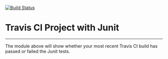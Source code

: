 [![Build Status](https://travis-ci.org/jessicalin216/IntelliJ.svg?branch=master)](https://travis-ci.org/jessicalin216/IntelliJ)
# Travis CI Project with Junit
----------
The module above will show whether your most recent Travis CI
build has passed or failed the Junit tests. 
